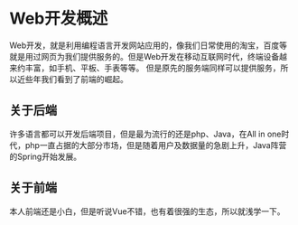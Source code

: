# Web开发概述
Web开发，就是利用编程语言开发网站应用的，像我们日常使用的淘宝，百度等就是用过网页为我们提供服务的。但是Web开发在移动互联网时代，终端设备越来约丰富，如手机、平板、手表等等。
但是原先的服务端同样可以提供服务，所以近些年我们看到了前端的崛起。

## 关于后端
许多语言都可以开发后端项目，但是最为流行的还是php、Java，在All in one时代，php一直占据的大部分市场，但是随着用户及数据量的急剧上升，Java阵营的Spring开始发展。

## 关于前端
本人前端还是小白，但是听说Vue不错，也有着很强的生态，所以就浅学一下。